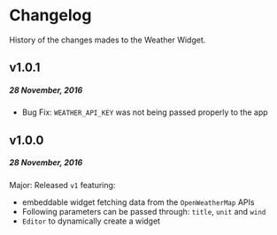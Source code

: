 # Changelog

History of the changes mades to the Weather Widget.

## v1.0.1
##### 28 November, 2016

- Bug Fix: `WEATHER_API_KEY` was not being passed properly to the app

## v1.0.0
##### 28 November, 2016

Major: Released `v1` featuring:
- embeddable widget fetching data from the `OpenWeatherMap` APIs
- Following parameters can be passed through: `title`, `unit` and `wind`
- `Editor` to dynamically create a widget

